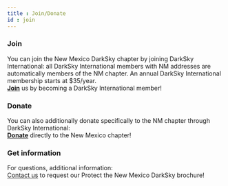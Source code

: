 ```yaml
---
title : Join/Donate
id : join
---
```



### Join

You can join the New Mexico DarkSky chapter by joining DarkSky International: all DarkSky International members with NM addresses are automatically 
members of the NM chapter. An annual DarkSky International membership starts at $35/year.
<br>[<B>Join</B>](https://darksky.org/ways-to-give/) us by becoming a DarkSky International member!

### Donate

You can also additionally donate specifically to the NM chapter through DarkSky International:
<br>[<B>Donate</b>](https://act.darksky.org/newmexicodarksky) directly to the New Mexico chapter!

### Get information

For questions, additional information:
<br>[Contact us](mailto:newmexico@darksky.org) to request our Protect the New Mexico DarkSky brochure!

